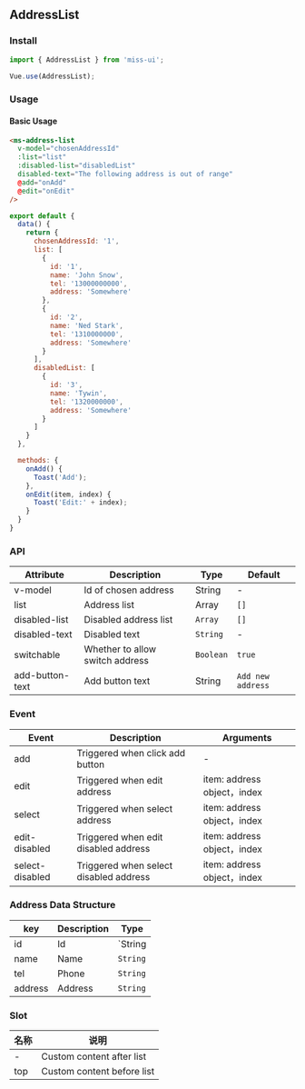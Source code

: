 ## AddressList

### Install
``` javascript
import { AddressList } from 'miss-ui';

Vue.use(AddressList);
```

### Usage

#### Basic Usage

```html
<ms-address-list
  v-model="chosenAddressId"
  :list="list"
  :disabled-list="disabledList"
  disabled-text="The following address is out of range"
  @add="onAdd"
  @edit="onEdit"
/>
```

```javascript
export default {
  data() {
    return {
      chosenAddressId: '1',
      list: [
        {
          id: '1',
          name: 'John Snow',
          tel: '13000000000',
          address: 'Somewhere'
        },
        {
          id: '2',
          name: 'Ned Stark',
          tel: '1310000000',
          address: 'Somewhere'
        }
      ],
      disabledList: [
        {
          id: '3',
          name: 'Tywin',
          tel: '1320000000',
          address: 'Somewhere'
        }
      ]
    }
  },

  methods: {
    onAdd() {
      Toast('Add');
    },
    onEdit(item, index) {
      Toast('Edit:' + index);
    }
  }
}
```

### API

| Attribute | Description | Type | Default |
|------|------|------|------|
| v-model | Id of chosen address | String | - |
| list | Address list | Array | `[]` |
| disabled-list | Disabled address list | `Array` | `[]` |
| disabled-text | Disabled text | `String` | - |
| switchable | Whether to allow switch address | `Boolean` | `true` |
| add-button-text | Add button text | String | `Add new address` |

### Event

| Event | Description | Arguments |
|------|------|------|
| add | Triggered when click add button | - |
| edit | Triggered when edit address | item: address object，index |
| select | Triggered when select address | item: address object，index |
| edit-disabled | Triggered when edit disabled address | item: address object，index |
| select-disabled | Triggered when select disabled address | item: address object，index |

### Address Data Structure

| key | Description | Type |
|------|------|------|
| id | Id | `String | Number` |
| name | Name | `String` |
| tel | Phone | `String` |
| address | Address | `String` |

### Slot

| 名称 | 说明 |
|------|------|
| - | Custom content after list |
| top | Custom content before list |
